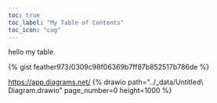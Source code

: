 ```yaml
---
toc: true
toc_label: "My Table of Contents"
toc_icon: "cog"
---
```

hello my table

{% gist feather973/0309c98f06369b7ff87b852517b786de	%}

https://app.diagrams.net/
{% drawio path="../_data/Untitled\ Diagram.drawio" page_number=0 height=1000 %}
